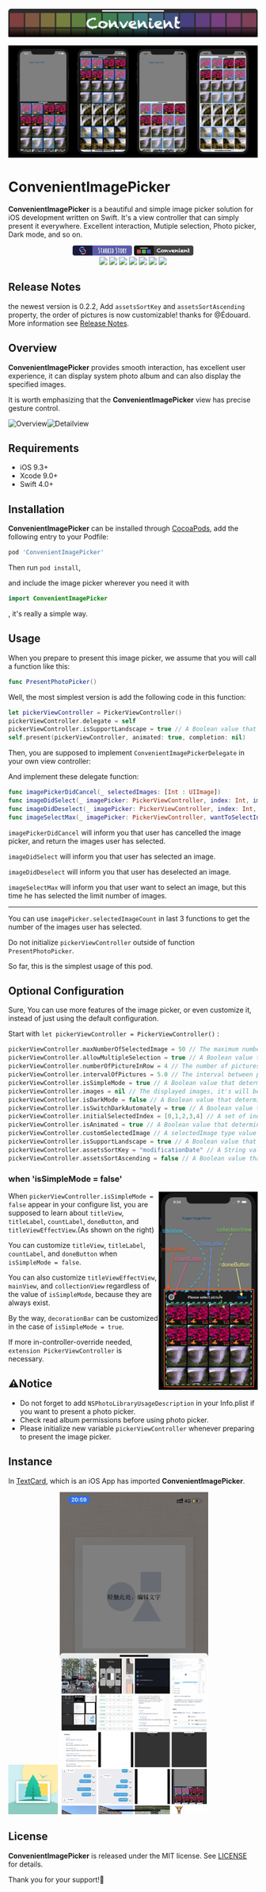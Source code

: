 ![Header](Documentation/ConvenientHeader.png)

![ConvenientImagePicker](Documentation/picture.png)

# ConvenientImagePicker
**ConvenientImagePicker** is a beautiful and simple image picker solution for iOS development written on Swift. It's a view controller that can simply present it everywhere. Excellent interaction, Mutiple selection, Photo picker, Dark mode, and so on.

<p align="center">
<a href="https://starkidstory.com"><img src="Documentation/starkidstory_badge.png" height=20></a>
<a href="https://github.com/CLOXnu/ConvenientImagePicker"><img src="Documentation/convenient_badge.png" height=20/></a>
<br/>
<a href="https://cocoapods.org/pods/ConvenientImagePicker"><img src="https://img.shields.io/cocoapods/v/ConvenientImagePicker.svg?style=flat"/></a>
<a href="https://cocoapods.org/pods/ConvenientImagePicker"><img src="https://img.shields.io/cocoapods/l/ConvenientImagePicker.svg?style=flat"/></a>
<a href="https://cocoapods.org/pods/ConvenientImagePicker"><img src="https://img.shields.io/cocoapods/p/ConvenientImagePicker.svg?style=flat"/></a>
<img src="https://img.shields.io/badge/Xcode-9.0%2B-blue.svg"/>
<img src="https://img.shields.io/badge/iOS-8.0%2B-blue.svg"/>
<img src="https://img.shields.io/badge/Swift-4.0%2B-orange.svg"/>
<a href="https://github.com/CLOXnu/ConvenientImagePicker/blob/master/README.zh-cn.md"><img src="https://img.shields.io/badge/%E4%B8%AD%E6%96%87-README-blue.svg?style=flat"/></a>
</p>

## Release Notes

the newest version is 0.2.2, Add `assetsSortKey` and `assetsSortAscending` property, the order of pictures is now customizable! thanks for @Édouard. More information see [Release Notes](ReleaseNotes.md).

## Overview

**ConvenientImagePicker** provides smooth interaction, has excellent user experience, it can display system photo album and can also display the specified images.

It is worth emphasizing that the **ConvenientImagePicker** view has precise gesture control.

![Overview](Documentation/overview.GIF)![Detailview](Documentation/detailview.GIF)

## Requirements

- iOS 9.3+
- Xcode 9.0+
- Swift 4.0+

## Installation

**ConvenientImagePicker** can be installed through [CocoaPods](http://cocoapods.org), add the following entry to your Podfile:

```ruby
pod 'ConvenientImagePicker'
```

Then run ```pod install```,

and include the image picker wherever you need it with

```swift
import ConvenientImagePicker
```

, it's really a simple way.

## Usage

When you prepare to present this image picker, we assume that you will call a function like this:

```swift
func PresentPhotoPicker()
```

Well, the most simplest version is add the following code in this function:

```swift
let pickerViewController = PickerViewController()
pickerViewController.delegate = self
pickerViewController.isSupportLandscape = true // A Boolean value that determines whether the ability of landscape exists.
self.present(pickerViewController, animated: true, completion: nil)
```

Then, you are supposed to implement ```ConvenientImagePickerDelegate``` in your own view controller:

And implement these delegate function:

```swift
func imagePickerDidCancel(_ selectedImages: [Int : UIImage])
func imageDidSelect(_ imagePicker: PickerViewController, index: Int, image: UIImage?)
func imageDidDeselect(_ imagePicker: PickerViewController, index: Int, image: UIImage?)
func imageSelectMax(_ imagePicker: PickerViewController, wantToSelectIndex: Int, wantToSelectImage: UIImage?)
```

```imagePickerDidCancel``` will inform you that user has cancelled the image picker, and return the images user has selected.

```imageDidSelect``` will inform you that user has selected an image.

```imageDidDeselect``` will inform you that user has deselected an image.

```imageSelectMax``` will inform you that user want to select an image, but this time he has selected the limit number of images.

---

You can use ```imagePicker.selectedImageCount``` in last 3 functions to get the number of the images user has selected.

Do not initialize ```pickerViewController``` outside of function ```PresentPhotoPicker```.

So far, this is the simplest usage of this pod.

## Optional Configuration

Sure, You can use more features of the image picker, or even customize it, instead of just using the default configuration.

Start with ```let pickerViewController = PickerViewController()``` :

```swift
pickerViewController.maxNumberOfSelectedImage = 50 // The maximum number of pictures allowed.
pickerViewController.allowMultipleSelection = true // A Boolean value that determines whether the picker view can mutiple selection.
pickerViewController.numberOfPictureInRow = 4 // The number of pictures in a row.
pickerViewController.intervalOfPictures = 5.0 // The interval between pictures.
pickerViewController.isSimpleMode = true // A Boolean value that determines whether the title label, count view, and close button exist.
pickerViewController.images = nil // The displayed images, it's will be photo library if nil.
pickerViewController.isDarkMode = false // A Boolean value that determines whether darkmode enable.
pickerViewController.isSwitchDarkAutomately = true // A Boolean value that determines whether darkmode can switched automately. (only iOS 13 valid)
pickerViewController.initialSelectedIndex = [0,1,2,3,4] // A set of index of selected image when the picker appears.
pickerViewController.isAnimated = true // A Boolean value that determines whether the appear animation exists.
pickerViewController.customSelectedImage // A selectedImage type value that relates to the image of selected picture.
pickerViewController.isSupportLandscape = true // A Boolean value that determines whether the ability of landscape exists.
pickerViewController.assetsSortKey = "modificationDate" // A String value that determines whether the order key of all assets.
pickerViewController.assetsSortAscending = false // A Boolean value that determines whether the order way of all assets.
```

### when 'isSimpleMode = false'

<img src="https://github.com/CLOXnu/ConvenientImagePicker/blob/master/Documentation/simpleMode=false.png" alt="simpleMode=false" align="right" width="200"/>

When ```pickerViewController.isSimpleMode = false``` appear in your configure list, you are supposed to learn about ```titleView```, ```titleLabel```, ```countLabel```, ```doneButton```, and ```titleViewEffectView```.(As shown on the right)

You can customize ```titleView```, ```titleLabel```, ```countLabel```, and ```doneButton``` when ```isSimpleMode = false```.

You can also customize ```titleViewEffectView```, ```mainView```, and ```collectionView``` regardless of the value of ```isSimpleMode```, because they are always exist.

By the way, ```decorationBar``` can be customized in the case of ```isSimpleMode = true```.

If more in-controller-override needed, ```extension PickerViewController``` is necessary.

## ⚠️Notice

* Do not forget to add ```NSPhotoLibraryUsageDescription``` in your Info.plist if you want to present a photo picker.
* Check read album permissions before using photo picker.
* Please initialize new variable ```pickerViewController``` whenever preparing to present the image picker.

## Instance

In [TextCard](https://apps.apple.com/cn/app/%E6%96%87%E5%AD%97%E5%8D%A1%E7%89%87/id1473078157), which is an iOS App has imported **ConvenientImagePicker**.

<img src="Documentation/TextBoxIconNew.png" alt="TextBoxIconNew" width="100"/>

<img src="Documentation/instance.jpg" alt="instance" width="300"/>


## License

**ConvenientImagePicker** is released under the MIT license. See [LICENSE](LICENSE.md) for details.

Thank you for your support!🙏


